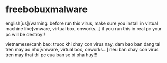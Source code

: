 # freebobuxmalware
english[us]/warning:
before run this virus, make sure you install in virtual machine like[vmware, virtual box,
onworks...] if you run this in real pc your pc will be destroy!!

vietnamese/canh bao:
truoc khi chay con virus nay, dam bao ban dang tai tren may ao nhu[vmware, virtual box,
onworks...] neu ban chay con virus tren may that thi pc cua ban se bi pha huy!!!
